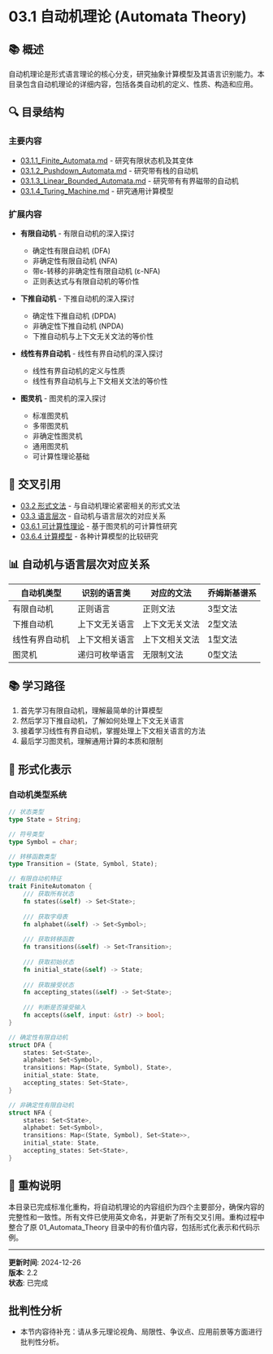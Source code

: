 # 03.1 自动机理论 (Automata Theory)

## 📚 概述

自动机理论是形式语言理论的核心分支，研究抽象计算模型及其语言识别能力。本目录包含自动机理论的详细内容，包括各类自动机的定义、性质、构造和应用。

## 🔍 目录结构

### 主要内容

- [03.1.1_Finite_Automata.md](03.1.1_Finite_Automata.md) - 研究有限状态机及其变体
- [03.1.2_Pushdown_Automata.md](03.1.2_Pushdown_Automata.md) - 研究带有栈的自动机
- [03.1.3_Linear_Bounded_Automata.md](03.1.3_Linear_Bounded_Automata.md) - 研究带有有界磁带的自动机
- [03.1.4_Turing_Machine.md](03.1.4_Turing_Machine.md) - 研究通用计算模型

### 扩展内容

- **有限自动机** - 有限自动机的深入探讨
  - 确定性有限自动机 (DFA)
  - 非确定性有限自动机 (NFA)
  - 带ε-转移的非确定性有限自动机 (ε-NFA)
  - 正则表达式与有限自动机的等价性
  
- **下推自动机** - 下推自动机的深入探讨
  - 确定性下推自动机 (DPDA)
  - 非确定性下推自动机 (NPDA)
  - 下推自动机与上下文无关文法的等价性
  
- **线性有界自动机** - 线性有界自动机的深入探讨
  - 线性有界自动机的定义与性质
  - 线性有界自动机与上下文相关文法的等价性
  
- **图灵机** - 图灵机的深入探讨
  - 标准图灵机
  - 多带图灵机
  - 非确定性图灵机
  - 通用图灵机
  - 可计算性理论基础

## 🔗 交叉引用

- [03.2 形式文法](../03.2_Formal_Grammars.md) - 与自动机理论紧密相关的形式文法
- [03.3 语言层次](../03.3_Language_Hierarchy.md) - 自动机与语言层次的对应关系
- [03.6.1 可计算性理论](../03.6_Computation_Theory/03.6.1_Computability_Theory.md) - 基于图灵机的可计算性研究
- [03.6.4 计算模型](../03.6_Computation_Theory/03.6.4_计算模型.md) - 各种计算模型的比较研究

## 📊 自动机与语言层次对应关系

| 自动机类型 | 识别的语言类 | 对应的文法 | 乔姆斯基谱系 |
|----------|------------|----------|------------|
| 有限自动机 | 正则语言 | 正则文法 | 3型文法 |
| 下推自动机 | 上下文无关语言 | 上下文无关文法 | 2型文法 |
| 线性有界自动机 | 上下文相关语言 | 上下文相关文法 | 1型文法 |
| 图灵机 | 递归可枚举语言 | 无限制文法 | 0型文法 |

## 📚 学习路径

1. 首先学习有限自动机，理解最简单的计算模型
2. 然后学习下推自动机，了解如何处理上下文无关语言
3. 接着学习线性有界自动机，掌握处理上下文相关语言的方法
4. 最后学习图灵机，理解通用计算的本质和限制

## 🔗 形式化表示

### 自动机类型系统

```rust
// 状态类型
type State = String;

// 符号类型
type Symbol = char;

// 转移函数类型
type Transition = (State, Symbol, State);

// 有限自动机特征
trait FiniteAutomaton {
    /// 获取所有状态
    fn states(&self) -> Set<State>;
    
    /// 获取字母表
    fn alphabet(&self) -> Set<Symbol>;
    
    /// 获取转移函数
    fn transitions(&self) -> Set<Transition>;
    
    /// 获取初始状态
    fn initial_state(&self) -> State;
    
    /// 获取接受状态
    fn accepting_states(&self) -> Set<State>;
    
    /// 判断是否接受输入
    fn accepts(&self, input: &str) -> bool;
}

// 确定性有限自动机
struct DFA {
    states: Set<State>,
    alphabet: Set<Symbol>,
    transitions: Map<(State, Symbol), State>,
    initial_state: State,
    accepting_states: Set<State>,
}

// 非确定性有限自动机
struct NFA {
    states: Set<State>,
    alphabet: Set<Symbol>,
    transitions: Map<(State, Symbol), Set<State>>,
    initial_state: State,
    accepting_states: Set<State>,
}
```

## 📝 重构说明

本目录已完成标准化重构，将自动机理论的内容组织为四个主要部分，确保内容的完整性和一致性。所有文件已使用英文命名，并更新了所有交叉引用。重构过程中整合了原 01_Automata_Theory 目录中的有价值内容，包括形式化表示和代码示例。

---

**更新时间**: 2024-12-26  
**版本**: 2.2  
**状态**: 已完成


## 批判性分析

- 本节内容待补充：请从多元理论视角、局限性、争议点、应用前景等方面进行批判性分析。
